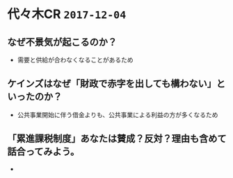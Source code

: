 # 代々木CR `2017-12-04`


## なぜ不景気が起こるのか？

+ 需要と供給が合わなくなることがあるため


## ケインズはなぜ「財政で赤字を出しても構わない」といったのか？

+ 公共事業開始に伴う借金よりも、公共事業による利益の方が多くなるため

## 「累進課税制度」あなたは賛成？反対？理由も含めて話合ってみよう。

+
